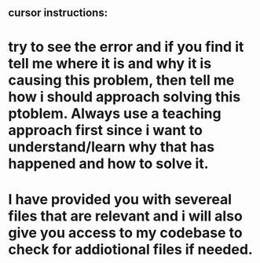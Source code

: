 ## cursor instructions:

# try to see the error and if you find it tell me where it is and why it is causing this problem, then tell me how i should approach solving this ptoblem. Always use a teaching approach first since i want to understand/learn why that has happened and how to solve it.
# I have provided you with severeal files that are relevant and i will also give you access to my codebase to check for addiotional files if needed.